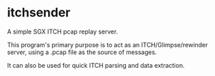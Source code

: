 # itchsender

A simple SGX ITCH pcap replay server.

This program's primary purpose is to act as an ITCH/Glimpse/rewinder server, using a .pcap file as the source of messages.

It can also be used for quick ITCH parsing and data extraction.
